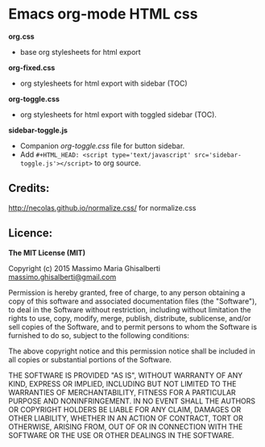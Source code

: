 # Emacs org-mode HTML css

**org.css**

* base org stylesheets for html export

**org-fixed.css**

* org stylesheets for html export with sidebar (TOC)

**org-toggle.css**

* org stylesheets for html export with toggled sidebar (TOC).

**sidebar-toggle.js**

* Companion _org-toggle.css_ file for button sidebar.
* Add `#+HTML_HEAD: <script type='text/javascript' src='sidebar-toggle.js'></script>` to org source.

## Credits:

http://necolas.github.io/normalize.css/ for normalize.css

## Licence:

**The MIT License (MIT)**

Copyright (c) 2015 Massimo Maria Ghisalberti <massimo.ghisalberti@gmail.com>  

Permission is hereby granted, free of charge, to any person obtaining a copy of
this software and associated documentation files (the "Software"), to deal in
the Software without restriction, including without limitation the rights to
use, copy, modify, merge, publish, distribute, sublicense, and/or sell copies
of the Software, and to permit persons to whom the Software is furnished to do
so, subject to the following conditions:

The above copyright notice and this permission notice shall be included in all
copies or substantial portions of the Software.

THE SOFTWARE IS PROVIDED "AS IS", WITHOUT WARRANTY OF ANY KIND, EXPRESS OR
IMPLIED, INCLUDING BUT NOT LIMITED TO THE WARRANTIES OF MERCHANTABILITY,
FITNESS FOR A PARTICULAR PURPOSE AND NONINFRINGEMENT. IN NO EVENT SHALL THE
AUTHORS OR COPYRIGHT HOLDERS BE LIABLE FOR ANY CLAIM, DAMAGES OR OTHER
LIABILITY, WHETHER IN AN ACTION OF CONTRACT, TORT OR OTHERWISE, ARISING FROM,
OUT OF OR IN CONNECTION WITH THE SOFTWARE OR THE USE OR OTHER DEALINGS IN THE
SOFTWARE.

